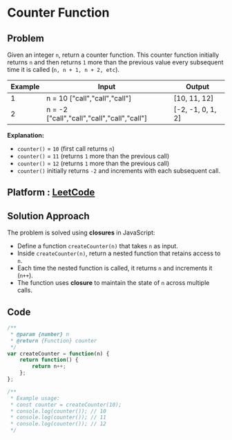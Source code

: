 # Counter Function

## Problem
Given an integer `n`, return a counter function. This counter function initially returns `n` and then returns `1` more than the previous value every subsequent time it is called (`n, n + 1, n + 2, etc`).

| Example | Input                                        | Output                  |
| ------- | -------------------------------------------- | ----------------------- |
| 1       | n = 10  ["call","call","call"]               | [10, 11, 12]            |
| 2       | n = -2  ["call","call","call","call","call"] | [-2, -1, 0, 1, 2]  <br> |


**Explanation:**
- `counter()` = `10` (first call returns `n`)
- `counter()` = `11` (returns `1` more than the previous call)
- `counter()` = `12` (returns `1` more than the previous call)
- `counter()` initially returns `-2` and increments with each subsequent call.

## Platform : [LeetCode](https://leetcode.com/problems/counter)
## Solution Approach
The problem is solved using **closures** in JavaScript:
- Define a function `createCounter(n)` that takes `n` as input.
- Inside `createCounter(n)`, return a nested function that retains access to `n`.
- Each time the nested function is called, it returns `n` and increments it (`n++`).
- The function uses **closure** to maintain the state of `n` across multiple calls.

## Code
```javascript
/**
 * @param {number} n
 * @return {Function} counter
 */
var createCounter = function(n) {
    return function() {
        return n++;
    };
};

/** 
 * Example usage:
 * const counter = createCounter(10);
 * console.log(counter()); // 10
 * console.log(counter()); // 11
 * console.log(counter()); // 12
 */
```
